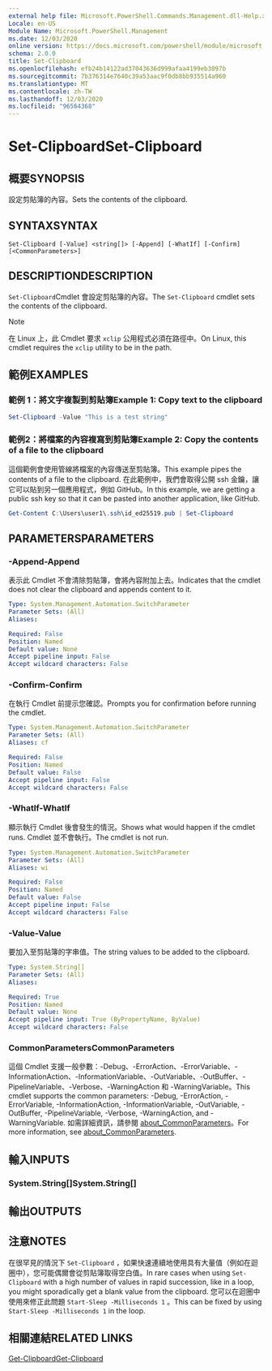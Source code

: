 ```yaml
---
external help file: Microsoft.PowerShell.Commands.Management.dll-Help.xml
Locale: en-US
Module Name: Microsoft.PowerShell.Management
ms.date: 12/03/2020
online version: https://docs.microsoft.com/powershell/module/microsoft.powershell.management/set-clipboard?view=powershell-7&WT.mc_id=ps-gethelp
schema: 2.0.0
title: Set-Clipboard
ms.openlocfilehash: efb24b14122ad37043636d999afaa4199eb3097b
ms.sourcegitcommit: 7b376314e7640c39a53aac9f0db8bb935514a960
ms.translationtype: MT
ms.contentlocale: zh-TW
ms.lasthandoff: 12/03/2020
ms.locfileid: "96564368"
---
```

# <span data-ttu-id="770fd-102">Set-Clipboard</span><span class="sxs-lookup"><span data-stu-id="770fd-102">Set-Clipboard</span></span>

## <span data-ttu-id="770fd-103">概要</span><span class="sxs-lookup"><span data-stu-id="770fd-103">SYNOPSIS</span></span>
<span data-ttu-id="770fd-104">設定剪貼簿的內容。</span><span class="sxs-lookup"><span data-stu-id="770fd-104">Sets the contents of the clipboard.</span></span>

## <span data-ttu-id="770fd-105">SYNTAX</span><span class="sxs-lookup"><span data-stu-id="770fd-105">SYNTAX</span></span>

```
Set-Clipboard [-Value] <string[]> [-Append] [-WhatIf] [-Confirm] [<CommonParameters>]
```

## <span data-ttu-id="770fd-106">DESCRIPTION</span><span class="sxs-lookup"><span data-stu-id="770fd-106">DESCRIPTION</span></span>

<span data-ttu-id="770fd-107">`Set-Clipboard`Cmdlet 會設定剪貼簿的內容。</span><span class="sxs-lookup"><span data-stu-id="770fd-107">The `Set-Clipboard` cmdlet sets the contents of the clipboard.</span></span>

> [!NOTE]
> <span data-ttu-id="770fd-108">在 Linux 上，此 Cmdlet 要求 `xclip` 公用程式必須在路徑中。</span><span class="sxs-lookup"><span data-stu-id="770fd-108">On Linux, this cmdlet requires the `xclip` utility to be in the path.</span></span>

## <span data-ttu-id="770fd-109">範例</span><span class="sxs-lookup"><span data-stu-id="770fd-109">EXAMPLES</span></span>

### <span data-ttu-id="770fd-110">範例 1：將文字複製到剪貼簿</span><span class="sxs-lookup"><span data-stu-id="770fd-110">Example 1: Copy text to the clipboard</span></span>

```powershell
Set-Clipboard -Value "This is a test string"
```

### <span data-ttu-id="770fd-111">範例2：將檔案的內容複寫到剪貼簿</span><span class="sxs-lookup"><span data-stu-id="770fd-111">Example 2: Copy the contents of a file to the clipboard</span></span>

<span data-ttu-id="770fd-112">這個範例會使用管線將檔案的內容傳送至剪貼簿。</span><span class="sxs-lookup"><span data-stu-id="770fd-112">This example pipes the contents of a file to the clipboard.</span></span> <span data-ttu-id="770fd-113">在此範例中，我們會取得公開 ssh 金鑰，讓它可以貼到另一個應用程式，例如 GitHub。</span><span class="sxs-lookup"><span data-stu-id="770fd-113">In this example, we are getting a public ssh key so that it can be pasted into another application, like GitHub.</span></span>

```powershell
Get-Content C:\Users\user1\.ssh\id_ed25519.pub | Set-Clipboard
```

## <span data-ttu-id="770fd-114">PARAMETERS</span><span class="sxs-lookup"><span data-stu-id="770fd-114">PARAMETERS</span></span>

### <span data-ttu-id="770fd-115">-Append</span><span class="sxs-lookup"><span data-stu-id="770fd-115">-Append</span></span>

<span data-ttu-id="770fd-116">表示此 Cmdlet 不會清除剪貼簿，會將內容附加上去。</span><span class="sxs-lookup"><span data-stu-id="770fd-116">Indicates that the cmdlet does not clear the clipboard and appends content to it.</span></span>

```yaml
Type: System.Management.Automation.SwitchParameter
Parameter Sets: (All)
Aliases:

Required: False
Position: Named
Default value: None
Accept pipeline input: False
Accept wildcard characters: False
```

### <span data-ttu-id="770fd-117">-Confirm</span><span class="sxs-lookup"><span data-stu-id="770fd-117">-Confirm</span></span>

<span data-ttu-id="770fd-118">在執行 Cmdlet 前提示您確認。</span><span class="sxs-lookup"><span data-stu-id="770fd-118">Prompts you for confirmation before running the cmdlet.</span></span>

```yaml
Type: System.Management.Automation.SwitchParameter
Parameter Sets: (All)
Aliases: cf

Required: False
Position: Named
Default value: False
Accept pipeline input: False
Accept wildcard characters: False
```

### <span data-ttu-id="770fd-119">-WhatIf</span><span class="sxs-lookup"><span data-stu-id="770fd-119">-WhatIf</span></span>

<span data-ttu-id="770fd-120">顯示執行 Cmdlet 後會發生的情況。</span><span class="sxs-lookup"><span data-stu-id="770fd-120">Shows what would happen if the cmdlet runs.</span></span> <span data-ttu-id="770fd-121">Cmdlet 並不會執行。</span><span class="sxs-lookup"><span data-stu-id="770fd-121">The cmdlet is not run.</span></span>

```yaml
Type: System.Management.Automation.SwitchParameter
Parameter Sets: (All)
Aliases: wi

Required: False
Position: Named
Default value: False
Accept pipeline input: False
Accept wildcard characters: False
```

### <span data-ttu-id="770fd-122">-Value</span><span class="sxs-lookup"><span data-stu-id="770fd-122">-Value</span></span>

<span data-ttu-id="770fd-123">要加入至剪貼簿的字串值。</span><span class="sxs-lookup"><span data-stu-id="770fd-123">The string values to be added to the clipboard.</span></span>

```yaml
Type: System.String[]
Parameter Sets: (All)
Aliases:

Required: True
Position: Named
Default value: None
Accept pipeline input: True (ByPropertyName, ByValue)
Accept wildcard characters: False
```

### <span data-ttu-id="770fd-124">CommonParameters</span><span class="sxs-lookup"><span data-stu-id="770fd-124">CommonParameters</span></span>

<span data-ttu-id="770fd-125">這個 Cmdlet 支援一般參數：-Debug、-ErrorAction、-ErrorVariable、-InformationAction、-InformationVariable、-OutVariable、-OutBuffer、-PipelineVariable、-Verbose、-WarningAction 和 -WarningVariable。</span><span class="sxs-lookup"><span data-stu-id="770fd-125">This cmdlet supports the common parameters: -Debug, -ErrorAction, -ErrorVariable, -InformationAction, -InformationVariable, -OutVariable, -OutBuffer, -PipelineVariable, -Verbose, -WarningAction, and -WarningVariable.</span></span> <span data-ttu-id="770fd-126">如需詳細資訊，請參閱 [about_CommonParameters](https://go.microsoft.com/fwlink/?LinkID=113216)。</span><span class="sxs-lookup"><span data-stu-id="770fd-126">For more information, see [about_CommonParameters](https://go.microsoft.com/fwlink/?LinkID=113216).</span></span>

## <span data-ttu-id="770fd-127">輸入</span><span class="sxs-lookup"><span data-stu-id="770fd-127">INPUTS</span></span>

### <span data-ttu-id="770fd-128">System.String[]</span><span class="sxs-lookup"><span data-stu-id="770fd-128">System.String[]</span></span>

## <span data-ttu-id="770fd-129">輸出</span><span class="sxs-lookup"><span data-stu-id="770fd-129">OUTPUTS</span></span>

## <span data-ttu-id="770fd-130">注意</span><span class="sxs-lookup"><span data-stu-id="770fd-130">NOTES</span></span>

<span data-ttu-id="770fd-131">在很罕見的情況下 `Set-Clipboard` ，如果快速連續地使用具有大量值（例如在迴圈中），您可能偶爾會從剪貼簿取得空白值。</span><span class="sxs-lookup"><span data-stu-id="770fd-131">In rare cases when using `Set-Clipboard` with a high number of values in rapid succession, like in a loop, you might sporadically get a blank value from the clipboard.</span></span> <span data-ttu-id="770fd-132">您可以在迴圈中使用來修正此問題 `Start-Sleep -Milliseconds 1` 。</span><span class="sxs-lookup"><span data-stu-id="770fd-132">This can be fixed by using `Start-Sleep -Milliseconds 1` in the loop.</span></span>

## <span data-ttu-id="770fd-133">相關連結</span><span class="sxs-lookup"><span data-stu-id="770fd-133">RELATED LINKS</span></span>

[<span data-ttu-id="770fd-134">Get-Clipboard</span><span class="sxs-lookup"><span data-stu-id="770fd-134">Get-Clipboard</span></span>](Get-Clipboard.md)
